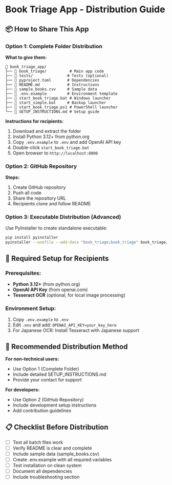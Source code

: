 # Book Triage App - Distribution Guide

## 📦 How to Share This App

### Option 1: Complete Folder Distribution

**What to give them:**
```
📁 book_triage_app/
├── 📁 book_triage/          # Main app code
├── 📁 tests/               # Tests (optional)
├── 📄 pyproject.toml       # Dependencies
├── 📄 README.md            # Instructions
├── 📄 sample_books.csv     # Sample data
├── 📄 .env.example         # Environment template
├── 🚀 start_book_triage.bat # Windows launcher
├── 🚀 start_simple.bat     # Backup launcher
├── 🚀 start_book_triage.ps1 # PowerShell launcher
└── 📄 SETUP_INSTRUCTIONS.md # Setup guide
```

**Instructions for recipients:**
1. Download and extract the folder
2. Install Python 3.12+ from python.org
3. Copy `.env.example` to `.env` and add OpenAI API key
4. Double-click `start_book_triage.bat`
5. Open browser to `http://localhost:8000`

### Option 2: GitHub Repository

**Steps:**
1. Create GitHub repository
2. Push all code
3. Share the repository URL
4. Recipients clone and follow README

### Option 3: Executable Distribution (Advanced)

Use PyInstaller to create standalone executable:
```bash
pip install pyinstaller
pyinstaller --onefile --add-data "book_triage;book_triage" book_triage/cli.py
```

## 🔧 Required Setup for Recipients

### Prerequisites:
- **Python 3.12+** (from python.org)
- **OpenAI API Key** (from openai.com)
- **Tesseract OCR** (optional, for local image processing)

### Environment Setup:
1. Copy `.env.example` to `.env`
2. Edit `.env` and add: `OPENAI_API_KEY=your_key_here`
3. For Japanese OCR: Install Tesseract with Japanese support

## 🎯 Recommended Distribution Method

**For non-technical users:**
- Use Option 1 (Complete Folder)
- Include detailed SETUP_INSTRUCTIONS.md
- Provide your contact for support

**For developers:**
- Use Option 2 (GitHub Repository)
- Include development setup instructions
- Add contribution guidelines

## 📋 Checklist Before Distribution

- [ ] Test all batch files work
- [ ] Verify README is clear and complete
- [ ] Include sample data (sample_books.csv)
- [ ] Create .env.example with all required variables
- [ ] Test installation on clean system
- [ ] Document all dependencies
- [ ] Include troubleshooting section 
